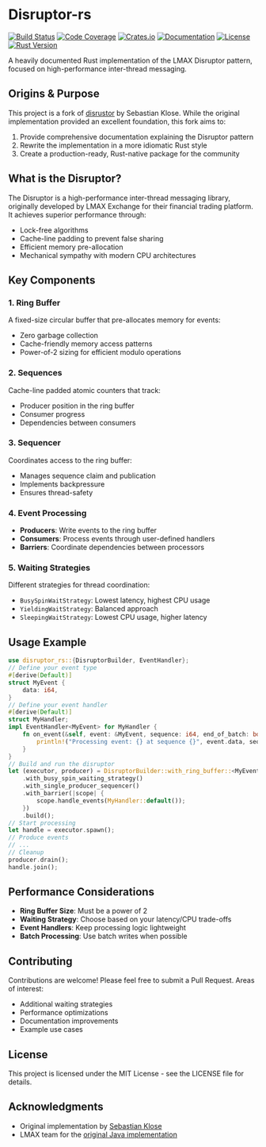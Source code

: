 # Disruptor-rs

[![Build Status](https://github.com/khaledyassin/disruptor-rs/workflows/Rust/badge.svg)](https://github.com/khaledyassin/disruptor-rs/actions/workflows/rust.yml)
[![Code Coverage](https://codecov.io/gh/khaledyassin/disruptor-rs/branch/main/graph/badge.svg)](https://codecov.io/gh/khaledyassin/disruptor-rs)
[![Crates.io](https://img.shields.io/crates/v/disruptor-rs.svg)](https://crates.io/crates/disruptor-rs)
[![Documentation](https://docs.rs/disruptor-rs/badge.svg)](https://docs.rs/disruptor-rs)
[![License](https://img.shields.io/crates/l/disruptor-rs.svg)](LICENSE)
[![Rust Version](https://img.shields.io/badge/rust-1.70%2B-blue.svg)](https://www.rust-lang.org)

A heavily documented Rust implementation of the LMAX Disruptor pattern, focused on high-performance inter-thread messaging.

## Origins & Purpose

This project is a fork of [disrustor](https://github.com/sklose/disrustor) by Sebastian Klose. While the original implementation provided an excellent foundation, this fork aims to:

1. Provide comprehensive documentation explaining the Disruptor pattern
2. Rewrite the implementation in a more idiomatic Rust style
3. Create a production-ready, Rust-native package for the community

## What is the Disruptor?

The Disruptor is a high-performance inter-thread messaging library, originally developed by LMAX Exchange for their financial trading platform. It achieves superior performance through:

- Lock-free algorithms
- Cache-line padding to prevent false sharing
- Efficient memory pre-allocation
- Mechanical sympathy with modern CPU architectures

## Key Components

### 1. Ring Buffer

A fixed-size circular buffer that pre-allocates memory for events:

- Zero garbage collection
- Cache-friendly memory access patterns
- Power-of-2 sizing for efficient modulo operations

### 2. Sequences

Cache-line padded atomic counters that track:

- Producer position in the ring buffer
- Consumer progress
- Dependencies between consumers

### 3. Sequencer

Coordinates access to the ring buffer:

- Manages sequence claim and publication
- Implements backpressure
- Ensures thread-safety

### 4. Event Processing

- **Producers**: Write events to the ring buffer
- **Consumers**: Process events through user-defined handlers
- **Barriers**: Coordinate dependencies between processors

### 5. Waiting Strategies

Different strategies for thread coordination:

- `BusySpinWaitStrategy`: Lowest latency, highest CPU usage
- `YieldingWaitStrategy`: Balanced approach
- `SleepingWaitStrategy`: Lowest CPU usage, higher latency

## Usage Example

```rust
use disruptor_rs::{DisruptorBuilder, EventHandler};
// Define your event type
#[derive(Default)]
struct MyEvent {
    data: i64,
}
// Define your event handler
#[derive(Default)]
struct MyHandler;
impl EventHandler<MyEvent> for MyHandler {
    fn on_event(&self, event: &MyEvent, sequence: i64, end_of_batch: bool) {
        println!("Processing event: {} at sequence {}", event.data, sequence);
    }
}
// Build and run the disruptor
let (executor, producer) = DisruptorBuilder::with_ring_buffer::<MyEvent>(1024)
    .with_busy_spin_waiting_strategy()
    .with_single_producer_sequencer()
    .with_barrier(|scope| {
        scope.handle_events(MyHandler::default());
    })
    .build();
// Start processing
let handle = executor.spawn();
// Produce events
// ...
// Cleanup
producer.drain();
handle.join();
```

## Performance Considerations

- **Ring Buffer Size**: Must be a power of 2
- **Waiting Strategy**: Choose based on your latency/CPU trade-offs
- **Event Handlers**: Keep processing logic lightweight
- **Batch Processing**: Use batch writes when possible

## Contributing

Contributions are welcome! Please feel free to submit a Pull Request. Areas of interest:

- Additional waiting strategies
- Performance optimizations
- Documentation improvements
- Example use cases

## License

This project is licensed under the MIT License - see the LICENSE file for details.

## Acknowledgments

- Original implementation by [Sebastian Klose](https://github.com/sklose/disrustor)
- LMAX team for the [original Java implementation](https://github.com/LMAX-Exchange/disruptor)
